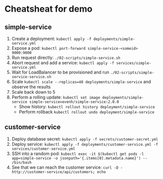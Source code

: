 # Cheatsheat for demo

## simple-service
1. Create a deployment: `kubectl apply -f deployments/simple-service.yml`
2. Expose a pod: `kubectl port-forward simple-service-<someid> 9000:9000`
3. Run request directly: `./02-scripts/simple-service.sh`
4. Abort request and add a service: `kubectl apply -f services/simple-service.yml`
5. Wait for LoadBalancer to be provisioned and run `./02-scripts/simple-service-service.sh`
6. Scale `kubectl scale --replicas=40 deployments/simple-service` and observe the results
7. Scale back down to 5
8. Perform a rolling update: `kubectl set image deployments/simple-service simple-service=evenh/simple-service:2.0.0`
    - Show history: `kubectl rollout history deployment/simple-service`
    - Perform rollback `kubectl rollout undo deployment/simple-service`

## customer-service

1. Deploy database secret: `kubectl apply -f secrets/customer-secret.yml`
2. Deploy service: `kubectl apply -f deployments/customer-service.yml -f services/customer-service.yml`
3. SSH into a random pod: `kubectl exec -it $(kubectl get pods -l app=simple-service -o jsonpath='{.items[0].metadata.name}') -- /bin/bash`
4. See that we can reach the customer service: `curl -D - http://customer-service/api/customers; echo`